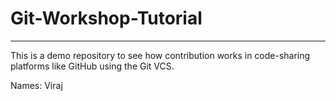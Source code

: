 # Git-Workshop-Tutorial
------------------------------------------------------

This is a demo repository to see how contribution works in code-sharing platforms like GitHub using the Git VCS.

Names:
Viraj
